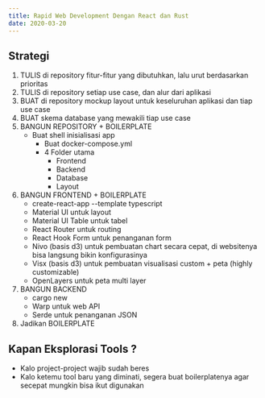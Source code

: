 ```yaml
---
title: Rapid Web Development Dengan React dan Rust
date: 2020-03-20
---
```


## Strategi
1. TULIS di repository fitur-fitur yang dibutuhkan, lalu urut berdasarkan prioritas
2. TULIS di repository setiap use case, dan alur dari aplikasi 
3. BUAT di repository mockup layout untuk keseluruhan aplikasi dan tiap use case
4. BUAT skema database yang mewakili tiap use case
5. BANGUN REPOSITORY + BOILERPLATE
   - Buat shell inisialisasi app
     - Buat docker-compose.yml
     - 4 Folder utama
       - Frontend
       - Backend
       - Database
       - Layout
6. BANGUN FRONTEND + BOILERPLATE
   - create-react-app --template typescript
   - Material UI untuk layout 
   - Material UI Table untuk tabel
   - React Router untuk routing
   - React Hook Form untuk penanganan form
   - Nivo (basis d3) untuk pembuatan chart secara cepat, di websitenya bisa langsung bikin konfigurasinya
   - Visx (basis d3) untuk pembuatan visualisasi custom + peta (highly customizable)
   - OpenLayers untuk peta multi layer
7. BANGUN BACKEND
   - cargo new
   - Warp untuk web API
   - Serde untuk penanganan JSON 
8. Jadikan BOILERPLATE

## Kapan Eksplorasi Tools ?
- Kalo project-project wajib sudah beres
- Kalo ketemu tool baru yang diminati, segera buat boilerplatenya agar secepat mungkin bisa ikut digunakan
